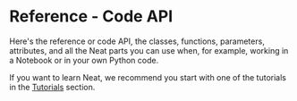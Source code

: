 # Reference - Code API

Here's the reference or code API, the classes, functions, parameters, attributes, and all the Neat
parts you can use when, for example, working in a Notebook or in your own Python code.

If you want to learn Neat, we recommend you start with one of the tutorials in the [Tutorials](../tutorials/introduction/introduction.ipynb) section.

